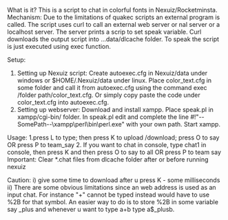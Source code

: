 What is it?
This is a script to chat in colorful fonts in Nexuiz/Rocketminsta. 
Mechanism:
Due to the limitations of quakec scripts an external program is called. The script uses curl to call an external web server or 
nal server or a localhost server. The server prints a scrip to set speak variable. Curl downloads the output script into ...data/dlcache folder. 
To speak the script is just executed using exec function.

Setup:
1. Setting up Nexuiz script:
Create autoexec.cfg in Nexuiz/data under windows or $HOME/.Nexuiz/data under linux. Place color_text.cfg in some folder and call it from 
autoexec.cfg using the command exec /folder path/color_text.cfg. Or simply copy paste the code under color_text.cfg into autoexec.cfg.
2. Setting up webserver:
Download and install xampp.
Place speak.pl in xampp/cgi-bin/ folder. In speak.pl edit and complete the line #!"--SomePath--\xampp\perl\bin\perl.exe" with your own path. Start xampp.

Usage:
1.press L to type; then press K to upload /download; press O to say OR press P to team_say
2. If you want to chat in console, type chat1 in console, then press K and then press O to say to all OR press P to team say
Important: Clear *.chat files from dlcache folder after or before running nexuiz

Caution:
i) give some time to download after u press K - some milliseconds
ii) There are some obvious limitations since an web address is used as an input chat. For instance "+" cannot be typed instead would have to use %2B for that symbol.
An easier way to do is to store %2B in some variable say _plus and whenever u want to type a+b type a$_plusb.

